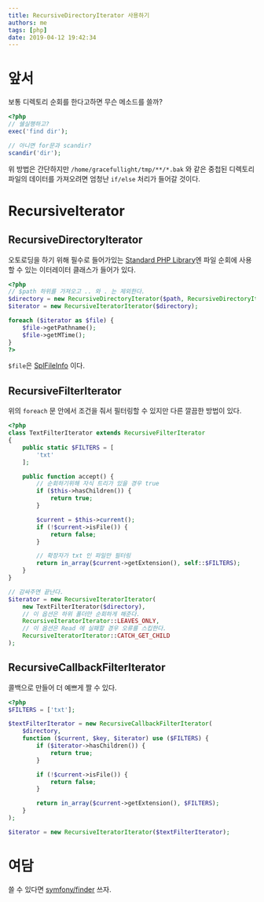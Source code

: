 ```yaml
---
title: RecursiveDirectoryIterator 사용하기
authors: me
tags: [php]
date: 2019-04-12 19:42:34
---
```


# 앞서

보통 디렉토리 순회를 한다고하면 무슨 메소드를 쓸까?

```php
<?php
// 쉘실행하고?
exec('find dir');

// 아니면 for문과 scandir?
scandir('dir');
```

위 방법은 간단하지만 `/home/gracefullight/tmp/**/*.bak` 와 같은 중첩된 디렉토리 파일의 데이터를 가져오려면 엄청난 `if/else` 처리가 들어갈 것이다.

# RecursiveIterator

## RecursiveDirectoryIterator

오토로딩을 하기 위해 필수로 들어가있는 [Standard PHP Library](https://www.php.net/manual/en/book.spl.php)엔 파일 순회에 사용할 수 있는 이터레이터 클래스가 들어가 있다.

```php
<?php
// $path 하위를 가져오고 .. 와 . 는 제외한다.
$directory = new RecursiveDirectoryIterator($path, RecursiveDirectoryIterator::SKIP_DOTS);
$iterator = new RecursiveIteratorIterator($directory);

foreach ($iterator as $file) {
    $file->getPathname();
    $file->getMTime();
}
?>
```

`$file`은 [SplFileInfo](https://www.php.net/manual/en/class.splfileinfo.php) 이다.

## RecursiveFilterIterator

위의 `foreach` 문 안에서 조건을 줘서 필터링할 수 있지만 다른 깔끔한 방법이 있다.

```php
<?php
class TextFilterIterator extends RecursiveFilterIterator
{
    public static $FILTERS = [
        'txt'
    ];

    public function accept() {
        // 순회하기위해 자식 트리가 있을 경우 true
        if ($this->hasChildren()) {
            return true;
        }

        $current = $this->current();
        if (!$current->isFile()) {
            return false;
        }

        // 확장자가 txt 인 파일만 필터링
        return in_array($current->getExtension(), self::$FILTERS);
    }
}

// 감싸주면 끝난다.
$iterator = new RecursiveIteratorIterator(
    new TextFilterIterator($directory),
    // 이 옵션은 하위 폴더만 순회하게 해준다.
    RecursiveIteratorIterator::LEAVES_ONLY,
    // 이 옵션은 Read 에 실패할 경우 오류를 스킵한다.
    RecursiveIteratorIterator::CATCH_GET_CHILD
);
```

## RecursiveCallbackFilterIterator

콜백으로 만들어 더 예쁘게 짤 수 있다.

```php
<?php
$FILTERS = ['txt'];

$textFilterIterator = new RecursiveCallbackFilterIterator(
    $directory,
    function ($current, $key, $iterator) use ($FILTERS) {
        if ($iterator->hasChildren()) {
            return true;
        }

        if (!$current->isFile()) {
            return false;
        }

        return in_array($current->getExtension(), $FILTERS);
    }
);

$iterator = new RecursiveIteratorIterator($textFilterIterator);
```

# 여담

쓸 수 있다면 [symfony/finder](https://packagist.org/packages/symfony/finder) 쓰자.
